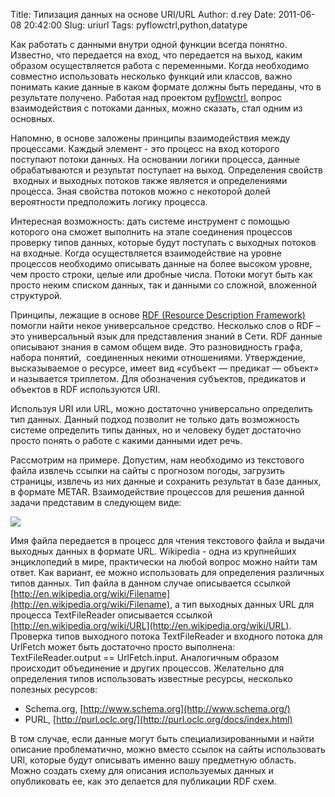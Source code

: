 Title: Типизация данных на основе URI/URL
Author: d.rey
Date: 2011-06-08 20:42:00
Slug: uriurl
Tags: pyflowctrl,python,datatype

Как работать с данными внутри одной функции всегда понятно. Известно, что передается на вход, что передается на выход, каким образом осуществляется работа с переменными. Когда необходимо совместно использовать несколько функций или классов, важно понимать какие данные в каком формате должны быть переданы, что в результате получено. Работая над проектом [pyflowctrl](http://code.google.com/p/sources-ownport/source/browse/pyflowctrl/), вопрос взаимодействия с потоками данных, можно сказать, стал одним из основных.

Напомню, в основе заложены принципы взаимодействия между процессами. Каждый элемент - это процесс на вход которого поступают потоки данных. На основании логики процесса, данные обрабатываются и результат поступает на выход. Определения свойств &nbsp;входных и выходных потоков также является и определениями процесса. Зная свойства потоков можно с некоторой долей вероятности предположить  логику процесса. 

Интересная возможность: дать системе инструмент с помощью которого она сможет выполнить на этапе соединения процессов проверку типов данных, которые будут поступать с выходных потоков на входные. Когда осуществляется взаимодействие на уровне процессов необходимо описывать данные на более высоком уровне, чем просто строки, целые или дробные числа. Потоки могут быть как просто неким списком данных, так и данными со сложной, вложенной структурой.

Принципы, лежащие в основе [RDF (Resource Description Framework)](http://en.wikipedia.org/wiki/Resource_Description_Framework) помогли найти некое универсальное средство. Несколько слов о RDF – это универсальный язык для представления знаний в Сети. RDF данные описывают знания в самом общем виде. Это разновидность графа, набора понятий, &nbsp;соединенных некими отношениями. Утверждение, высказываемое о ресурсе, имеет вид «субъект — предикат — объект» и называется триплетом. Для обозначения субъектов, предикатов и объектов в RDF используются URI.

Используя URI или URL, можно достаточно универсально определить тип данных. Данный подход позволит не только дать возможность системе определить типы данных, но и человеку будет достаточно просто понять о работе с какими данными идет речь.

Рассмотрим на примере. Допустим, нам необходимо из текстового файла извлечь ссылки на сайты с прогнозом погоды, загрузить страницы, извлечь из них данные и сохранить результат в базе данных, в формате METAR. Взаимодействие процессов для решения данной задачи представим в следующем виде:

![](http://4.bp.blogspot.com/-zY2RJz6D8vE/Te-xQIJGZ_I/AAAAAAAAAWI/IRqaDivD4aQ/s1600/flow2.png)

Имя файла передается в процесс для чтения текстового файла и выдачи выходных данных в формате URL. Wikipedia - одна из крупнейших энциклопедий в мире, практически на любой вопрос можно найти там ответ. Как вариант, ее можно использовать для определения различных типов данных. Тип файла в данном случае описывается ссылкой [http://en.wikipedia.org/wiki/Filename](http://en.wikipedia.org/wiki/Filename), а тип выходных данных URL для процесса TextFileReader описывается ссылкой [http://en.wikipedia.org/wiki/URL](http://en.wikipedia.org/wiki/URL). Проверка типов выходного потока TextFileReader и входного потока для UrlFetch может быть достаточно просто выполнена: TextFileReader.output == UrlFetch.input. Аналогичным образом происходит объединение и других процессов. Желательно для определения типов использовать известные ресурсы, несколько полезных ресурсов:

- Schema.org, [http://www.schema.org](http://www.schema.org/) 
- PURL, [http://purl.oclc.org/](http://purl.oclc.org/docs/index.html)

В том случае, если данные могут быть специализированными и найти описание проблематично, можно вместо ссылок на сайты использовать URI, которые будут описывать именно вашу предметную область. Можно создать схему для описания используемых данных и опубликовать ее, как это делается для публикации RDF схем.

